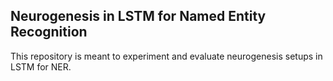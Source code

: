 ## Neurogenesis in LSTM for Named Entity Recognition

This repository is meant to experiment and evaluate neurogenesis setups in LSTM for NER.
